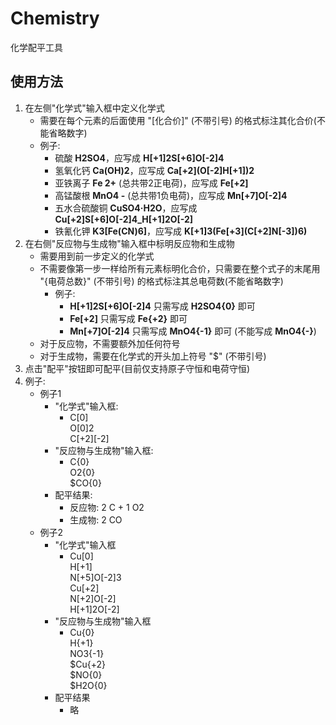 # Chemistry  
 化学配平工具  
  
## 使用方法  
 1. 在左侧"化学式"输入框中定义化学式  
    - 需要在每个元素的后面使用 "\[化合价]" \(不带引号) 的格式标注其化合价\(不能省略数字)
    - 例子:
        - 硫酸 **H2SO4**，应写成 **H\[+1]2S\[+6]O\[-2]4**
        - 氢氧化钙 **Ca\(OH)2**，应写成 **Ca\[+2]\(O\[-2]H\[+1])2**
        - 亚铁离子 **Fe 2+** (总共带2正电荷)，应写成 **Fe\[+2]**
        - 高锰酸根 **MnO4 -** (总共带1负电荷)，应写成 **Mn\[+7]O\[-2]4**
        - 五水合硫酸铜 **CuSO4·H2O**，应写成 **Cu\[+2]S\[+6]O\[-2]4\_H\[+1]2O\[-2]**
        - 铁氰化钾 **K3\[Fe\(CN)6]**，应写成 **K\[+1]3\(Fe\[+3]\(C\[+2]N\[-3])6)**
 2. 在右侧"反应物与生成物"输入框中标明反应物和生成物
    - 需要用到前一步定义的化学式
    - 不需要像第一步一样给所有元素标明化合价，只需要在整个式子的末尾用 "\{电荷总数}" \(不带引号) 的格式标注其总电荷数\(不能省略数字)
        - 例子:
            - **H\[+1]2S\[+6]O\[-2]4** 只需写成 **H2SO4\{0}** 即可
            - **Fe\[+2]** 只需写成 **Fe\{+2}** 即可
            - **Mn\[+7]O\[-2]4** 只需写成 **MnO4\{-1}** 即可 (不能写成 **MnO4\{-}**)
    - 对于反应物，不需要额外加任何符号
    - 对于生成物，需要在化学式的开头加上符号 "$" (不带引号)
 3. 点击"配平"按钮即可配平(目前仅支持原子守恒和电荷守恒)
 4. 例子:
    - 例子1
        - "化学式"输入框:
            - C\[0]  
            O\[0]2  
            C\[+2]\[-2]
        - "反应物与生成物"输入框:
            - C\{0}  
            O2\{0}  
            $CO\{0}
        - 配平结果:
            - 反应物: 2 C + 1 O2
            - 生成物: 2 CO
    - 例子2
        - "化学式"输入框
            - Cu\[0]  
            H\[+1]  
            N\[+5]O\[-2]3  
            Cu\[+2]  
            N\[+2]O\[-2]  
            H\[+1]2O\[-2]
        - "反应物与生成物"输入框
            - Cu\{0}  
            H\{+1}  
            NO3\{-1}  
            $Cu\{+2}  
            $NO\{0}  
            $H2O\{0}
        - 配平结果
            - 略
